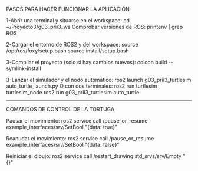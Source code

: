 
PASOS PARA HACER FUNCIONAR LA APLICACIÓN

1-Abrir una terminal y situarse en el workspace:
    cd ~/Proyecto3/g03_prii3_ws
    Comprobar versiones de ROS: printenv | grep ROS
    
2-Cargar el entorno de ROS2 y del workspace:
    source /opt/ros/foxy/setup.bash
    source install/setup.bash

3-Compilar el proyecto (solo si hay cambios nuevos):
    colcon build --symlink-install

3-Lanzar el simulador y el nodo automático:
    ros2 launch g03_prii3_turtlesim auto_turtle_launch.py
  O con dos terminales:
    ros2 run turtlesim turtlesim_node
    ros2 run g03_prii3_turtlesim auto_turtle

------------------------------------------------------------
 COMANDOS DE CONTROL DE LA TORTUGA

Pausar el movimiento:
    ros2 service call /pause_or_resume example_interfaces/srv/SetBool "{data: true}"

Reanudar el movimiento:
    ros2 service call /pause_or_resume example_interfaces/srv/SetBool "{data: false}"

Reiniciar el dibujo:
    ros2 service call /restart_drawing std_srvs/srv/Empty "{}"

